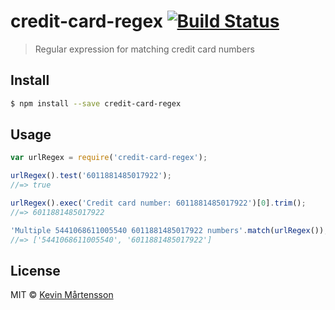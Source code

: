 # credit-card-regex [![Build Status](http://img.shields.io/travis/kevva/credit-card-regex.svg?style=flat)](https://travis-ci.org/kevva/credit-card-regex)

> Regular expression for matching credit card numbers

## Install

```sh
$ npm install --save credit-card-regex
```

## Usage

```js
var urlRegex = require('credit-card-regex');

urlRegex().test('6011881485017922');
//=> true

urlRegex().exec('Credit card number: 6011881485017922')[0].trim();
//=> 6011881485017922

'Multiple 5441068611005540 6011881485017922 numbers'.match(urlRegex());
//=> ['5441068611005540', '6011881485017922']
```

## License

MIT © [Kevin Mårtensson](https://github.com/kevva)
